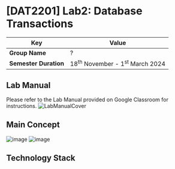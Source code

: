 # [DAT2201] Lab2: Database Transactions

| **Key**| Value |
|---------------|---------------------------------------------------------|
| **Group Name**| ? |
| **Semester Duration**| 18<sup>th</sup> November - 1<sup>st</sup> March 2024 |

## Lab Manual

Please refer to the Lab Manual provided on Google Classroom for instructions.
![LabManualCover](https://github.com/user-attachments/assets/58d73645-8e51-4f53-9bbc-4a00af802d04)

## Main Concept

![image](https://github.com/user-attachments/assets/183f8310-887a-42f4-b712-80d41a8b85fe)
![image](https://github.com/user-attachments/assets/1a43b2a9-bd54-4689-a9d6-802f44f0bbaf)

## Technology Stack
